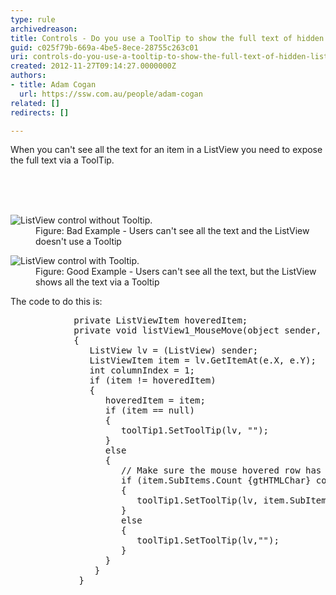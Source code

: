 ```yaml
---
type: rule
archivedreason: 
title: Controls - Do you use a ToolTip to show the full text of hidden ListView data?
guid: c025f79b-669a-4be5-8ece-28755c263c01
uri: controls-do-you-use-a-tooltip-to-show-the-full-text-of-hidden-listview-data
created: 2012-11-27T09:14:27.0000000Z
authors:
- title: Adam Cogan
  url: https://ssw.com.au/people/adam-cogan
related: []
redirects: []

---
```



<p>When you can't see all the text for an item in a ListView you need to expose the full text via a ToolTip.</p>
<br><excerpt class='endintro'></excerpt><br>
​<dl class="badImage"><dt><img alt="ListView control without Tooltip." src="http&#58;//www.ssw.com.au/ssw/Standards/Rules/Images/ListViewWithoutToolTip.gif" /></dt>
<dd>Figure&#58; Bad Example - Users can't see all the text and the ListView doesn't use a Tooltip</dd></dl>
<dl class="goodImage"><dt><img alt="ListView control with Tooltip." src="http&#58;//www.ssw.com.au/ssw/Standards/Rules/Images/ListViewWithToolTip.gif" /></dt>
<dd>Figure&#58; Good Example - Users can't see all the text, but the ListView shows all the text via a Tooltip</dd></dl>
<div>The code to do this is&#58;</div>
<dl class="code"><dt><pre>            private ListViewItem hoveredItem;
            private void listView1_MouseMove(object sender, MouseEventArgs e)
            &#123; 
               ListView lv = (ListView) sender; 
               ListViewItem item = lv.GetItemAt(e.X, e.Y);
               int columnIndex = 1;
               if (item != hoveredItem)
               &#123; 
                  hoveredItem = item; 
                  if (item == null) 
                  &#123; 
                     toolTip1.SetToolTip(lv, &quot;&quot;); 
                  &#125; 
                  else 
                  &#123; 
                     // Make sure the mouse hovered row has the subitem 
                     if (item.SubItems.Count {gtHTMLChar} columnIndex)
                     &#123; 
                        toolTip1.SetToolTip(lv, item.SubItems[columnIndex].Text);
                     &#125; 
                     else 
                     &#123; 
                        toolTip1.SetToolTip(lv,&quot;&quot;); 
                     &#125; 
                  &#125; 
                &#125; 
             &#125;</pre></dt></dl>



